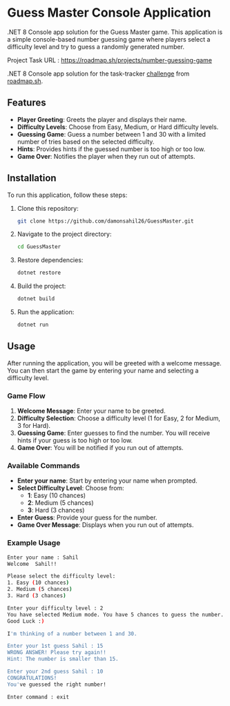# Guess Master Console Application

.NET 8 Console app solution for the Guess Master game. This application is a simple console-based number guessing game where players select a difficulty level and try to guess a randomly generated number.

Project Task URL : https://roadmap.sh/projects/number-guessing-game

.NET 8 Console app solution for the task-tracker [challenge]([https://roadmap.sh/projects/task-tracker](https://roadmap.sh/projects/number-guessing-game)) from [roadmap.sh](https://roadmap.sh/).
## Features

- **Player Greeting**: Greets the player and displays their name.
- **Difficulty Levels**: Choose from Easy, Medium, or Hard difficulty levels.
- **Guessing Game**: Guess a number between 1 and 30 with a limited number of tries based on the selected difficulty.
- **Hints**: Provides hints if the guessed number is too high or too low.
- **Game Over**: Notifies the player when they run out of attempts.

## Installation

To run this application, follow these steps:

1. Clone this repository:
    ```bash
    git clone https://github.com/damonsahil26/GuessMaster.git
    ```

2. Navigate to the project directory:
    ```bash
    cd GuessMaster
    ```

3. Restore dependencies:
    ```bash
    dotnet restore
    ```

4. Build the project:
    ```bash
    dotnet build
    ```

5. Run the application:
    ```bash
    dotnet run
    ```

## Usage

After running the application, you will be greeted with a welcome message. You can then start the game by entering your name and selecting a difficulty level.

### Game Flow

1. **Welcome Message**: Enter your name to be greeted.
2. **Difficulty Selection**: Choose a difficulty level (1 for Easy, 2 for Medium, 3 for Hard).
3. **Guessing Game**: Enter guesses to find the number. You will receive hints if your guess is too high or too low.
4. **Game Over**: You will be notified if you run out of attempts.

### Available Commands

- **Enter your name**: Start by entering your name when prompted.
- **Select Difficulty Level**: Choose from:
  - **1**: Easy (10 chances)
  - **2**: Medium (5 chances)
  - **3**: Hard (3 chances)
- **Enter Guess**: Provide your guess for the number.
- **Game Over Message**: Displays when you run out of attempts.

### Example Usage

```bash
Enter your name : Sahil
Welcome  Sahil!!

Please select the difficulty level: 
1. Easy (10 chances)
2. Medium (5 chances)
3. Hard (3 chances)

Enter your difficulty level : 2
You have selected Medium mode. You have 5 chances to guess the number.
Good Luck :)

I'm thinking of a number between 1 and 30.

Enter your 1st guess Sahil : 15
WRONG ANSWER! Please try again!!
Hint: The number is smaller than 15.

Enter your 2nd guess Sahil : 10
CONGRATULATIONS!
You've guessed the right number!

Enter command : exit
